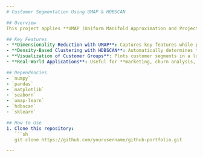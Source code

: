 ```yaml
---
# Customer Segmentation Using UMAP & HDBSCAN

## Overview
This project applies **UMAP (Uniform Manifold Approximation and Projection)** and **HDBSCAN (Hierarchical Density-Based Spatial Clustering of Applications with Noise)** for **customer segmentation**. These advanced clustering techniques allow for more flexible and meaningful segmentation of high-dimensional data.

## Key Features
- **Dimensionality Reduction with UMAP**: Captures key features while preserving relationships.
- **Density-Based Clustering with HDBSCAN**: Automatically determines the number of clusters.
- **Visualization of Customer Groups**: Plots customer segments in a lower-dimensional space.
- **Real-World Applications**: Useful for **marketing, churn analysis, and personalization**.

## Dependencies
- `numpy`
- `pandas`
- `matplotlib`
- `seaborn`
- `umap-learn`
- `hdbscan`
- `sklearn`

## How to Use
1. Clone this repository:
   ```sh
   git clone https://github.com/yourusername/github-portfolio.git

---
```

